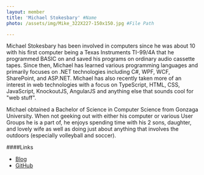 ```yaml
---
layout: member
title: 'Michael Stokesbary' #Name
photo: /assets/img/Mike_322X227-150x150.jpg #File Path

---
```


Michael Stokesbary has been involved in computers since he was about 10 with his first computer being a Texas Instruments TI-99/4A that he programmed BASIC on and saved his programs on ordinary audio cassette tapes. Since then, Michael has learned various programming languages and primarily focuses on .NET technologies including C#, WPF, WCF, SharePoint, and ASP.NET. Michael has also recently taken more of an interest in web technologies with a focus on TypeScript, HTML, CSS, JavaScript, KnockoutJS, AngularJS and anything else that sounds cool for "web stuff".  

Michael obtained a Bachelor of Science in Computer Science from Gonzaga University. When not geeking out with either his computer or various User Groups he is a part of, he enjoys spending time with his 2 sons, daughter, and lovely wife as well as doing just about anything that involves the outdoors (especially volleyball and soccer).  

####Links

 * [Blog](http://mike.stokesbary.me/blog)
 * [GitHub](https://github.com/breaman)
